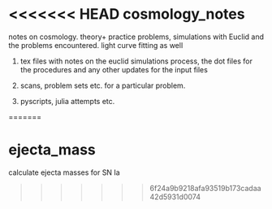 <<<<<<< HEAD
cosmology_notes
===============

notes on cosmology. theory+ practice problems, simulations with Euclid and the problems encountered. light curve fitting as well

1. tex files with notes on the euclid simulations process, the dot files for the procedures and any other updates for the input files

2. scans, problem sets etc. for a particular problem.

3. pyscripts, julia attempts etc. 

=======
# ejecta_mass
calculate ejecta masses for SN Ia
>>>>>>> 6f24a9b9218afa93519b173cadaa42d5931d0074
